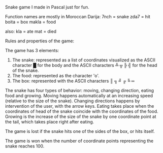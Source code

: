 Snake game I made in Pascal just for fun.

Function names are mostly in Moroccan Darija:
7nch = snake
zda7 = hit
boita = box
makla = food

also:
kla = ate
mat = died

Rules and properties of the game:

The game has 3 elements:
1. The snake: represented as a list of coordinates visualized
as the ASCII character █ for the body and the ASCII characters
╩ ╦ ╠ ╣ for the head of the snake.
2. The food: represented as the character 'o'.
3. The box: represented with the ASCII characters ║ ╗ ╝ ╔ ╚ ═ 

The snake has four types of behavior: moving, changing direction,
eating food and growing. Moving happens automatically at an 
increasing speed (relative to the size of the snake). Changing
directions happens by intervention of the user, with the arrow
keys. Eating takes place when the coordinates of head of the 
snake coincide with the coordinates of the food. Growing is the
increase of the size of the snake by one coordinate point at the
tail, which takes place right after eating.

The game is lost if the snake hits one of the sides of the box,
or hits itself.

The game is won when the number of coordinate points representing
the snake reaches 100.
